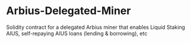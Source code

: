 # Arbius-Delegated-Miner
Solidity contract for a delegated Arbius miner that enables Liquid Staking AIUS, self-repaying AIUS loans (lending &amp; borrowing), etc
